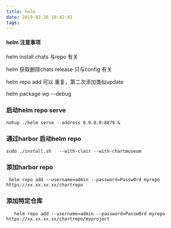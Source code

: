 ```yaml
---
title: helm
date: 2019-02-26 18:42:41
tags:
---
```



#### helm  注意事项

helm  install chats 与repo 有关

helm 获取删除chats release 只与config 有关

helm repo add  可以 重复，第二次添加类似update

helm package wp --debug

### 启动helm repo  serve
```
nohup ./helm serve --address 0.0.0.0:8879 &
```

### 通过harbor 启动helm repo
```
sudo ./install.sh   --with-clair --with-chartmuseum
```
### 添加harbor repo
```
 helm repo add --username=admin --password=Passw0rd myrepo https://xx.xx.xx.xx/chartrepo
```
### 添加特定仓库
```
   helm repo add --username=admin --password=Passw0rd myrepo https://xx.xx.xx.xx/chartrepo/myproject
```
